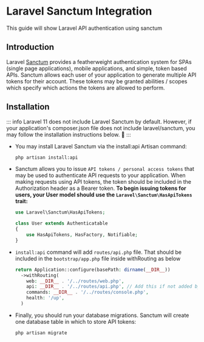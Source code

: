 # Laravel Sanctum Integration

This guide will show Laravel API authentication using sanctum

## Introduction

Laravel [Sanctum](https://laravel.com/docs/9.x/sanctum) provides a featherweight authentication system for SPAs (single page applications), mobile applications, and simple, token based APIs. Sanctum allows each user of your application to generate multiple API tokens for their account. These tokens may be granted abilities / scopes which specify which actions the tokens are allowed to perform.

## Installation

::: info
Laravel 11 does not include Laravel Sanctum by default. However, if your application's composer.json file does not include laravel/sanctum, you may follow the installation instructions below. 🙏
:::

- You may install Laravel Sanctum via the install:api Artisan command:

  ```bash
  php artisan install:api
  ```

- Sanctum allows you to issue `API tokens / personal access tokens` that may be used to authenticate API requests to your application. When making requests using API tokens, the token should be included in the Authorization header as a Bearer token.
**To begin issuing tokens for users, your User model should use the `Laravel\Sanctum\HasApiTokens` trait:**

  ```php
  use Laravel\Sanctum\HasApiTokens;

  class User extends Authenticatable
  {
      use HasApiTokens, HasFactory, Notifiable;
  }
  ```

- `install:api` command will add `routes/api.php` file. That should be included in the `bootstrap/app.php` file inside withRouting as below

  ```php
  return Application::configure(basePath: dirname(__DIR__))
    ->withRouting(
      web: __DIR__ . '/../routes/web.php',
      api: __DIR__ . '/../routes/api.php', // Add this if not added by install:api
      commands: __DIR__ . '/../routes/console.php',
      health: '/up',
    )
  ```

- Finally, you should run your database migrations. Sanctum will create one database table in which to store API tokens:

  ```bash
  php artisan migrate
  ```
